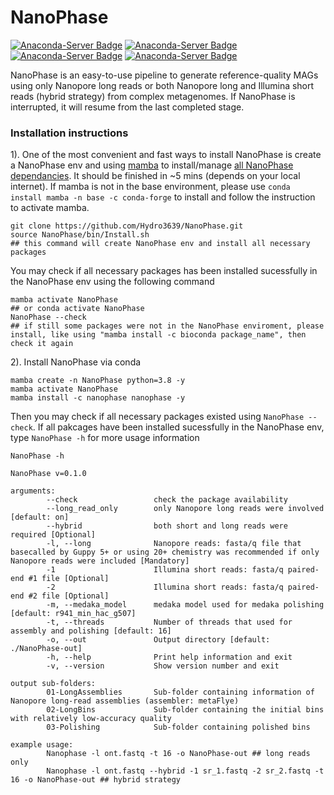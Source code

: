 # NanoPhase
[![Anaconda-Server Badge](https://anaconda.org/nanophase/nanophase/badges/platforms.svg)](https://anaconda.org/nanophase/nanophase)
[![Anaconda-Server Badge](https://anaconda.org/nanophase/nanophase/badges/version.svg)](https://anaconda.org/nanophase/nanophase)
[![Anaconda-Server Badge](https://anaconda.org/nanophase/nanophase/badges/downloads.svg)](https://anaconda.org/nanophase/nanophase)
[![Anaconda-Server Badge](https://anaconda.org/nanophase/nanophase/badges/installer/conda.svg)](https://conda.anaconda.org/nanophase)

NanoPhase is an easy-to-use pipeline to generate reference-quality MAGs using only Nanopore long reads or both Nanopore long and Illumina short reads (hybrid strategy) from complex metagenomes. If NanoPhase is interrupted, it will resume from the last completed stage.

### Installation instructions
1). One of the most convenient and fast ways to install NanoPhase is create a NanoPhase env and using [mamba](https://github.com/mamba-org/mamba) to install/manage [all NanoPhase dependancies](https://github.com/Hydro3639/NanoPhase/blob/main/dependancy.md). It should be finished in ~5 mins (depends on your local internet).
If mamba is not in the base environment, please use `conda install mamba -n base -c conda-forge` to install and follow the instruction to activate mamba.
```
git clone https://github.com/Hydro3639/NanoPhase.git
source NanoPhase/bin/Install.sh
## this command will create NanoPhase env and install all necessary packages
```
You may check if all necessary packages has been installed sucessfully in the NanoPhase env using the following command
```
mamba activate NanoPhase
## or conda activate NanoPhase
NanoPhase --check
## if still some packages were not in the NanoPhase enviroment, please install, like using "mamba install -c bioconda package_name", then check it again
```
2). Install NanoPhase via conda
```
mamba create -n NanoPhase python=3.8 -y
mamba activate NanoPhase
mamba install -c nanophase nanophase -y
```
Then you may check if all necessary packages existed using `NanoPhase --check`.
If all pakcages have been installed sucessfully in the NanoPhase env, type `NanoPhase -h` for more usage information
```
NanoPhase -h

NanoPhase v=0.1.0

arguments:
        --check                 check the package availability
        --long_read_only        only Nanopore long reads were involved [default: on]
        --hybrid                both short and long reads were required [Optional]
        -l, --long              Nanopore reads: fasta/q file that basecalled by Guppy 5+ or using 20+ chemistry was recommended if only Nanopore reads were included [Mandatory]
        -1                      Illumina short reads: fasta/q paired-end #1 file [Optional]
        -2                      Illumina short reads: fasta/q paired-end #2 file [Optional]
        -m, --medaka_model      medaka model used for medaka polishing [default: r941_min_hac_g507]
        -t, --threads           Number of threads that used for assembly and polishing [default: 16]
        -o, --out               Output directory [default: ./NanoPhase-out]
        -h, --help              Print help information and exit
        -v, --version           Show version number and exit

output sub-folders:
        01-LongAssemblies       Sub-folder containing information of Nanopore long-read assemblies (assembler: metaFlye)
        02-LongBins             Sub-folder containing the initial bins with relatively low-accuracy quality
        03-Polishing            Sub-folder containing polished bins

example usage:
        Nanophase -l ont.fastq -t 16 -o NanoPhase-out ## long reads only
        Nanophase -l ont.fastq --hybrid -1 sr_1.fastq -2 sr_2.fastq -t 16 -o NanoPhase-out ## hybrid strategy
```

